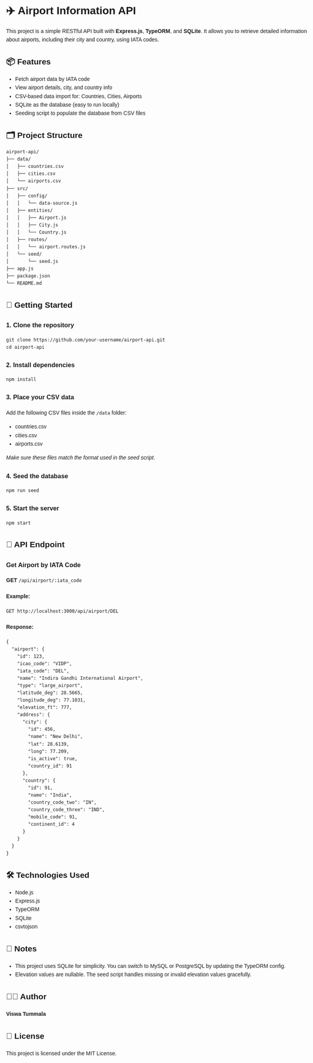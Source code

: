 <!DOCTYPE html>
<html lang="en">
<head>
  <meta charset="UTF-8" />
  <meta name="viewport" content="width=device-width, initial-scale=1.0"/>
  <title>Airport Information API</title>
</head>
<body style="font-family: Arial, sans-serif; line-height: 1.6; max-width: 800px; margin: 0 auto; padding: 20px;">
  <h1>✈️ Airport Information API</h1>
  <p>This project is a simple RESTful API built with <strong>Express.js</strong>, <strong>TypeORM</strong>, and <strong>SQLite</strong>. It allows you to retrieve detailed information about airports, including their city and country, using IATA codes.</p>

  <h2>📦 Features</h2>
  <ul>
    <li>Fetch airport data by IATA code</li>
    <li>View airport details, city, and country info</li>
    <li>CSV-based data import for: Countries, Cities, Airports</li>
    <li>SQLite as the database (easy to run locally)</li>
    <li>Seeding script to populate the database from CSV files</li>
  </ul>

  <h2>🗂️ Project Structure</h2>
  <pre><code>airport-api/
├── data/
│   ├── countries.csv
│   ├── cities.csv
│   └── airports.csv
├── src/
│   ├── config/
│   │   └── data-source.js
│   ├── entities/
│   │   ├── Airport.js
│   │   ├── City.js
│   │   └── Country.js
│   ├── routes/
│   │   └── airport.routes.js
│   └── seed/
│       └── seed.js
├── app.js
├── package.json
└── README.md</code></pre>

  <h2>🚀 Getting Started</h2>

  <h3>1. Clone the repository</h3>
  <pre><code>git clone https://github.com/your-username/airport-api.git
cd airport-api</code></pre>

  <h3>2. Install dependencies</h3>
  <pre><code>npm install</code></pre>

  <h3>3. Place your CSV data</h3>
  <p>Add the following CSV files inside the <code>/data</code> folder:</p>
  <ul>
    <li>countries.csv</li>
    <li>cities.csv</li>
    <li>airports.csv</li>
  </ul>
  <p><em>Make sure these files match the format used in the seed script.</em></p>

  <h3>4. Seed the database</h3>
  <pre><code>npm run seed</code></pre>

  <h3>5. Start the server</h3>
  <pre><code>npm start</code></pre>

  <h2>📡 API Endpoint</h2>

  <h3>Get Airport by IATA Code</h3>
  <p><strong>GET</strong> <code>/api/airport/:iata_code</code></p>

  <h4>Example:</h4>
  <pre><code>GET http://localhost:3000/api/airport/DEL</code></pre>

  <h4>Response:</h4>
  <pre><code>{
  "airport": {
    "id": 123,
    "icao_code": "VIDP",
    "iata_code": "DEL",
    "name": "Indira Gandhi International Airport",
    "type": "large_airport",
    "latitude_deg": 28.5665,
    "longitude_deg": 77.1031,
    "elevation_ft": 777,
    "address": {
      "city": {
        "id": 456,
        "name": "New Delhi",
        "lat": 28.6139,
        "long": 77.209,
        "is_active": true,
        "country_id": 91
      },
      "country": {
        "id": 91,
        "name": "India",
        "country_code_two": "IN",
        "country_code_three": "IND",
        "mobile_code": 91,
        "continent_id": 4
      }
    }
  }
}</code></pre>

  <h2>🛠️ Technologies Used</h2>
  <ul>
    <li>Node.js</li>
    <li>Express.js</li>
    <li>TypeORM</li>
    <li>SQLite</li>
    <li>csvtojson</li>
  </ul>

  <h2>📌 Notes</h2>
  <ul>
    <li>This project uses SQLite for simplicity. You can switch to MySQL or PostgreSQL by updating the TypeORM config.</li>
    <li>Elevation values are nullable. The seed script handles missing or invalid elevation values gracefully.</li>
  </ul>

  <h2>🧑‍💻 Author</h2>
  <p><strong>Viswa Tummala</strong></p>

  <h2>📃 License</h2>
  <p>This project is licensed under the MIT License.</p>
</body>
</html>
